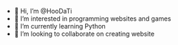 - 👋 Hi, I’m @HooDaTi
- 👀 I’m interested in programming websites and games
- 🌱 I’m currently learning Python
- 💞️ I’m looking to collaborate on creating website

<!---
HooDaTi/HooDaTi is a ✨ special ✨ repository because its `README.md` (this file) appears on your GitHub profile.
You can click the Preview link to take a look at your changes.
--->
